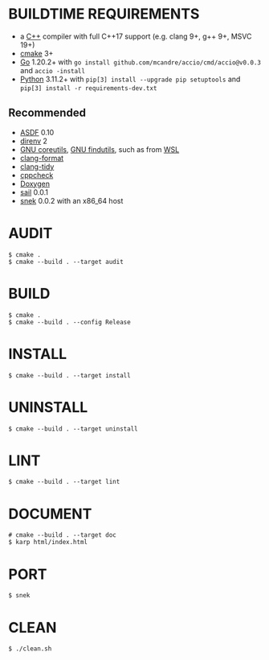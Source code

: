 # BUILDTIME REQUIREMENTS

* a [C++](https://www.cplusplus.com/) compiler with full C++17 support (e.g. clang 9+, g++ 9+, MSVC 19+)
* [cmake](https://cmake.org/) 3+
* [Go](https://go.dev/) 1.20.2+ with `go install github.com/mcandre/accio/cmd/accio@v0.0.3` and `accio -install`
* [Python](https://www.python.org/) 3.11.2+ with `pip[3] install --upgrade pip setuptools` and `pip[3] install -r requirements-dev.txt`

## Recommended

* [ASDF](https://asdf-vm.com/) 0.10
* [direnv](https://direnv.net/) 2
* [GNU coreutils](https://www.gnu.org/software/coreutils/), [GNU findutils](https://www.gnu.org/software/findutils/), such as from [WSL](https://docs.microsoft.com/en-us/windows/wsl/install-win10)
* [clang-format](https://clang.llvm.org/docs/ClangFormat.html)
* [clang-tidy](https://clang.llvm.org/extra/clang-tidy/)
* [cppcheck](https://cppcheck.sourceforge.io/)
* [Doxygen](https://www.doxygen.nl/index.html)
* [sail](https://github.com/mcandre/sail) 0.0.1
* [snek](https://github.com/mcandre/snek) 0.0.2 with an x86_64 host

# AUDIT

```console
$ cmake .
$ cmake --build . --target audit
```

# BUILD

```console
$ cmake .
$ cmake --build . --config Release
```

# INSTALL

```console
$ cmake --build . --target install
```

# UNINSTALL

```console
$ cmake --build . --target uninstall
```

# LINT

```console
$ cmake --build . --target lint
```

# DOCUMENT

```console
# cmake --build . --target doc
$ karp html/index.html
```

# PORT

```console
$ snek
```

# CLEAN

```console
$ ./clean.sh
```
